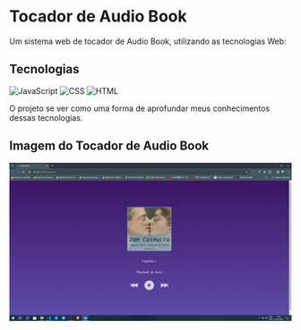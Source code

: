 # Tocador de Audio Book

Um sistema web de tocador de Audio Book, utilizando as tecnologias Web:

## Tecnologias
![JavaScript](https://cdn-icons-png.flaticon.com/128/3097/3097978.png)
![CSS](https://cdn-icons-png.flaticon.com/128/2786/2786979.png)
![HTML](https://cdn-icons-png.flaticon.com/128/2786/2786969.png)

O projeto se ver como uma forma de aprofundar meus conhecimentos dessas tecnologias.

## Imagem do Tocador de Audio Book

![alt text](image.png)
